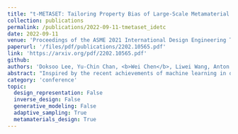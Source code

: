 ```yaml
---
title: "t-METASET: Tailoring Property Bias of Large-Scale Metamaterial Datasets through Active Learning"
collection: publications
permalink: /publications/2022-09-11-tmetaset_idetc
date: 2022-09-11
venue: 'Proceedings of the ASME 2021 International Design Engineering Technical Conferences and Computers and Information in Engineering Conference'
paperurl: '/files/pdf/publications/2202.10565.pdf'
link: 'https://arxiv.org/pdf/2202.10565.pdf'
github: 
authors: 'Doksoo Lee, Yu-Chin Chan, <b>Wei Chen</b>, Liwei Wang, Anton van Beek, Wei Chen'
abstract: "Inspired by the recent achievements of machine learning in diverse domains, data-driven metamaterials design has emerged as a compelling paradigm that can unlock the potential of multiscale architectures. The model-centric research trend, however, lacks principled frameworks dedicated to data acquisition, whose quality propagates into the downstream tasks. Often built by naive space-filling design in shape descriptor space, metamaterial datasets suffer from property distributions that are either highly imbalanced or at odds with design tasks of interest. To this end, we present t-METASET: an active-learning-based data acquisition framework aiming to guide both diverse and task-aware data generation. Distinctly, we seek a solution to a commonplace yet frequently overlooked scenario at early stages of data-driven design of metamaterials: when a massive (~O(10^4 )) shape-only library has been prepared with no properties evaluated. The key idea is to harness a data-driven shape descriptor learned from generative models, fit a sparse regressor as a start-up agent, and leverage metrics related to diversity to drive data acquisition to areas that help designers fulfill design goals. We validate the proposed framework in three deployment cases, which encompass general use, task-specific use, and tailorable use. Two large-scale mechanical metamaterial datasets are used to demonstrate the efficacy. Applicable to general image-based design representations, t-METASET could boost future advancements in data-driven design."
category: 'conference'
topic: 
  design_representation: False
  inverse_design: False
  generative_modeling: False
  adaptive_sampling: True
  metamaterials_design: True
---
```

